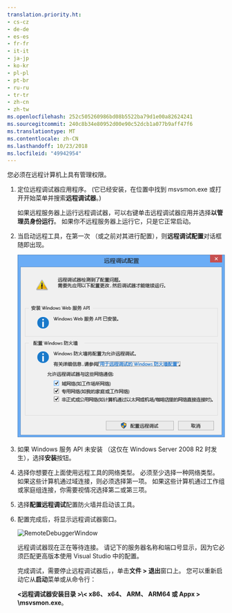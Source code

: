 ```yaml
---
translation.priority.ht:
- cs-cz
- de-de
- es-es
- fr-fr
- it-it
- ja-jp
- ko-kr
- pl-pl
- pt-br
- ru-ru
- tr-tr
- zh-cn
- zh-tw
ms.openlocfilehash: 252c505260986bd08b5522ba79d1e00a82624241
ms.sourcegitcommit: 240c8b34e80952d00e90c52dcb1a077b9aff47f6
ms.translationtype: MT
ms.contentlocale: zh-CN
ms.lasthandoff: 10/23/2018
ms.locfileid: "49942954"
---
```

您必须在远程计算机上具有管理权限。  
  
1. 定位远程调试器应用程序。 (它已经安装，在位置中找到 msvsmon.exe 或打开开始菜单并搜索**远程调试器**。)
  
    如果远程服务器上运行远程调试器，可以右键单击远程调试器应用并选择**以管理员身份运行**。 如果你不远程服务器上运行它，只是它正常启动。
  
2. 当启动远程工具，在第一次 （或之前对其进行配置），则**远程调试配置**对话框随即出现。  
  
    ![RemoteDebuggerConfWizardPage](../media/remotedebuggerconfwizardpage.png "RemoteDebuggerConfWizardPage")  
  
3. 如果 Windows 服务 API 未安装 （这仅在 Windows Server 2008 R2 时发生），选择**安装**按钮。  
  
4. 选择你想要在上面使用远程工具的网络类型。 必须至少选择一种网络类型。 如果这些计算机通过域连接，则必须选择第一项。 如果这些计算机通过工作组或家庭组连接，你需要视情况选择第二或第三项。  
  
5. 选择**配置远程调试**配置防火墙并启动该工具。  
  
6. 配置完成后，将显示远程调试器窗口。
  
    ![RemoteDebuggerWindow](../media/remotedebuggerwindow.png "RemoteDebuggerWindow")
  
    远程调试器现在正在等待连接。 请记下的服务器名称和端口号显示，因为它必须匹配更高版本使用 Visual Studio 中的配置。  
  
   完成调试，需要停止远程调试器后，，单击**文件 > 退出**窗口上。 您可以重新启动它从**启动**菜单或从命令行：  
  
   **\<远程调试器安装目录 >\\< x86、 x64、 ARM、 ARM64 或 Appx > \msvsmon.exe**。  
